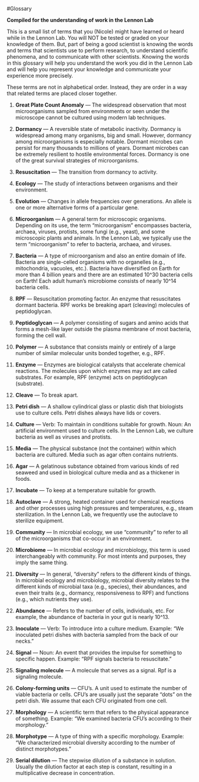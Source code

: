 #Glossary

**Compiled for the understanding of work in the Lennon Lab**

This is a small list of terms that you (Nicole) might have learned or heard while in the Lennon Lab. You will NOT be tested or graded on your knowledge of them. But, part of being a good scientist is knowing the words and terms that scientists use to perform research, to understand scientific phenomena, and to communicate with other scientists. Knowing the words in this glossary will help you understand the work you did in the Lennon Lab and will help you represent your knowledge and communicate your experience more precisely.

These terms are not in alphabetical order. Instead, they are order in a way that related terms are placed closer together.


1. **Great Plate Count Anomaly** — The widespread observation that most microorganisms sampled from environments or seen under the microscope cannot be cultured using modern lab techniques.

2. **Dormancy** — A reversible state of metabolic inactivity. Dormancy is widespread among many organisms, big and small. However, dormancy among microorganisms is especially notable. Dormant microbes can persist for many thousands to millions of years. Dormant microbes can be extremely resilient to hostile environmental forces. Dormancy is one of the great survival strategies of microorganisms.

3. **Resuscitation** — The transition from dormancy to activity. 

4. **Ecology** — The study of interactions between organisms and their environment.

5. **Evolution** — Changes in allele frequencies over generations. An allele is one or more alternative forms of a particular gene. 

6. **Microorganism** — A general term for microscopic organisms. Depending on its use, the term “microorganism” encompasses bacteria, archaea, viruses, protists, some fungi (e.g., yeast), and some microscopic plants and animals. In the Lennon Lab, we typically use the term “microorganism” to refer to bacteria, archaea, and viruses.

7. **Bacteria** — A type of microorganism and also an entire domain of life. Bacteria are single-celled organisms with no organelles (e.g., mitochondria, vacuoles, etc.). Bacteria have diversified on Earth for more than 4 billion years and there are an estimated 10^30 bacteria cells on Earth! Each adult human’s microbiome consists of nearly 10^14 bacteria cells.

8. **RPF** — Resuscitation promoting factor. An enzyme that resuscitates dormant bacteria. RPF works be breaking apart (cleaving) molecules of peptidoglycan.

9. **Peptidoglycan** — A polymer consisting of sugars and amino acids that forms a mesh-like layer outside the plasma membrane of most bacteria, forming the cell wall.

10. **Polymer** — A substance that consists mainly or entirely of a large number of similar molecular units bonded together, e.g., RPF.

11. **Enzyme** — Enzymes are biological catalysts that accelerate chemical reactions. The molecules upon which enzymes may act are called substrates. For example, RPF (enzyme) acts on peptidoglycan (substrate).

12. **Cleave** — To break apart.

13. **Petri dish** — A shallow cylindrical glass or plastic dish that biologists use to culture cells. Petri dishes always have lids or covers.

14. **Culture** — Verb: To maintain in conditions suitable for growth. Noun: An artificial environment used to culture cells. In the Lennon Lab, we culture bacteria as well as viruses and protists.

15. **Media** — The physical substance (not the container) within which bacteria are cultured. Media such as agar often contains nutrients.

16. **Agar** — A gelatinous substance obtained from various kinds of red seaweed and used in biological culture media and as a thickener in foods.

17. **Incubate** — To keep at a temperature suitable for growth.

18. **Autoclave** — A strong, heated container used for chemical reactions and other processes using high pressures and temperatures, e.g., steam sterilization. In the Lennon Lab, we frequently use the autoclave to sterilize equipment.

19. **Community** — In microbial ecology, we use “community” to refer to all of the microorganisms that co-occur in an environment.

20. **Microbiome** — In microbial ecology and microbiology, this term is used interchangeably with community. For most intents and purposes, they imply the same thing.

21. **Diversity** — In general, “diversity” refers to the different kinds of things. In microbial ecology and microbiology, microbial diversity relates to the different kinds of microbial taxa (e.g., species), their abundances, and even their traits (e.g., dormancy, responsiveness to RPF) and functions (e.g., which nutrients they use).

22. **Abundance** — Refers to the number of cells, individuals, etc. For example, the abundance of bacteria in your gut is nearly 10^13.

23. **Inoculate** — Verb: To introduce into a culture medium. Example: “We inoculated petri dishes with bacteria sampled from the back of our necks.”

24. **Signal** — Noun: An event that provides the impulse for something to specific happen. Example: “RPF signals bacteria to resuscitate.”

25. **Signaling molecule** — A molecule that serves as a signal. Rpf is a signaling molecule.

26. **Colony-forming units** — CFU’s. A unit used to estimate the number of viable bacteria or cells. CFU’s are usually just the separate “dots” on the petri dish. We assume that each CFU originated from one cell.

27. **Morphology** — A scientific term that refers to the physical appearance of something. Example: “We examined bacteria CFU’s according to their morphology.”

28. **Morphotype** — A type of thing with a specific morphology. Example: “We characterized microbial diversity according to the number of distinct morphotypes.”

29. **Serial dilution** — The stepwise dilution of a substance in solution. Usually the dilution factor at each step is constant, resulting in a multiplicative decrease in concentration.